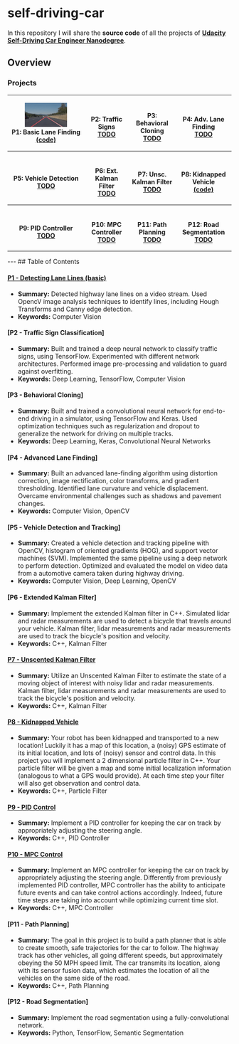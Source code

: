 # self-driving-car

In this repository I will share the **source code** of all the projects of **[Udacity Self-Driving Car Engineer Nanodegree](https://www.udacity.com/course/self-driving-car-engineer-nanodegree--nd013)**.


## Overview

### Projects

<table style="width:100%">
  <tr>
    <th>
      <p align="center">
           <img src="./CarND_P1/examples/overview.gif" alt="Overview" width="60%" height="60%">
           <br>P1: Basic Lane Finding
           <br><a href="./CarND_P1" name="p1_code">(code)</a>
      </p>
    </th>
        <th><p align="center">
           <br>P2: Traffic Signs
           <br><a href="./project_2_traffic_sign_classifier" name="p2_code">TODO</a>
        </p>
    </th>
       <th><p align="center">
           <br>P3: Behavioral Cloning
           <br><a href="./project_3_behavioral_cloning" name="p3_code">TODO</a>
        </p>
    </th>
        <th><p align="center">
           <br>P4: Adv. Lane Finding
           <br><a href="./project_4_advanced_lane_finding" name="p4_code">TODO</a>
        </p>
    </th>
  </tr>
  <tr>
    <th><p align="center">
           <br>P5: Vehicle Detection
           <br><a href="./project_5_vehicle_detection" name="p5_code">TODO</a>
        </p>
    </th>
        <th><p align="center">
           <br>P6: Ext. Kalman Filter
           <br><a href="./project_6_extended_kalman_filter" name="p6_code">TODO</a>
        </p>
    </th>
    <th><p align="center">
           <br>P7: Unsc. Kalman Filter
           <br><a href="./project_7_unscented_kalman_filter" name="p7_code">TODO</a>
        </p>
    </th>
    <th><p align="center">
           <br>P8: Kidnapped Vehicle
           <br><a href="./project_8_kidnapped_vehicle" name="p8_code">(code)</a>
        </p>
    </th>
  </tr>
  <tr>
    <th><p align="center">
           <br>P9: PID Controller
           <br><a href="" name="p9_code">TODO</a>
        </p>
    </th>
    <th><p align="center">
           <br>P10: MPC Controller
           <br><a href="./project_10_MPC_control" name="p10_code">TODO</a>
        </p>
    </th>
   <th><p align="center">
           <br>P11: Path Planning
           <br><a href="./project_11_path_planning" name="p11_code">TODO</a>
        </p>
    </th>
    <th><p align="center">
           <br>P12: Road Segmentation
           <br><a href="./project_12_road_segmentation" name="p12_code">TODO</a>
        </p>
    </th>
  </tr>
</table>
---
## Table of Contents

#### [P1 - Detecting Lane Lines (basic)](CarND_P1)
 - **Summary:** Detected highway lane lines on a video stream. Used OpencV image analysis techniques to identify lines, including Hough Transforms and Canny edge detection.
 - **Keywords:** Computer Vision

#### [P2 - Traffic Sign Classification]
 - **Summary:** Built and trained a deep neural network to classify traffic signs, using TensorFlow. Experimented with different network architectures. Performed image pre-processing and validation to guard against overfitting.
 - **Keywords:** Deep Learning, TensorFlow, Computer Vision

#### [P3 - Behavioral Cloning]
 - **Summary:** Built and trained a convolutional neural network for end-to-end driving in a simulator, using TensorFlow and Keras. Used optimization techniques such as regularization and dropout to generalize the network for driving on multiple tracks.
 - **Keywords:** Deep Learning, Keras, Convolutional Neural Networks

#### [P4 - Advanced Lane Finding]
 - **Summary:** Built an advanced lane-finding algorithm using distortion correction, image rectification, color transforms, and gradient thresholding. Identified lane curvature and vehicle displacement. Overcame environmental challenges such as shadows and pavement changes.
 - **Keywords:** Computer Vision, OpenCV

#### [P5 - Vehicle Detection and Tracking]
 - **Summary:** Created a vehicle detection and tracking pipeline with OpenCV, histogram of oriented gradients (HOG), and support vector machines (SVM). Implemented the same pipeline using a deep network to perform detection. Optimized and evaluated the model on video data from a automotive camera taken during highway driving.
 - **Keywords:** Computer Vision, Deep Learning, OpenCV

 #### [P6 - Extended Kalman Filter]
 - **Summary:** Implement the extended Kalman filter in C++. Simulated lidar and radar measurements are used to detect a bicycle that travels around your vehicle. Kalman filter, lidar measurements and radar measurements are used to track the bicycle's position and velocity.
 - **Keywords:** C++, Kalman Filter

 #### [P7 - Unscented Kalman Filter]()
 - **Summary:**  Utilize an Unscented Kalman Filter to estimate the state of a moving object of interest with noisy lidar and radar measurements. Kalman filter, lidar measurements and radar measurements are used to track the bicycle's position and velocity.
 - **Keywords:** C++, Kalman Filter

  #### [P8 - Kidnapped Vehicle]()
 - **Summary:** Your robot has been kidnapped and transported to a new location! Luckily it has a map of this location, a (noisy) GPS estimate of its initial location, and lots of (noisy) sensor and control data. In this project you will implement a 2 dimensional particle filter in C++. Your particle filter will be given a map and some initial localization information (analogous to what a GPS would provide). At each time step your filter will also get observation and control data.
 - **Keywords:** C++, Particle Filter

 #### [P9 - PID Control]()
 - **Summary:** Implement a PID controller for keeping the car on track by appropriately adjusting the steering angle.
 - **Keywords:** C++, PID Controller

#### [P10 - MPC Control]()
- **Summary:** Implement an MPC controller for keeping the car on track by appropriately adjusting the steering angle. Differently from previously implemented PID controller, MPC controller has the ability to anticipate future events and can take control actions accordingly. Indeed, future time steps are taking into account while optimizing current time slot.
- **Keywords:** C++, MPC Controller

#### [P11 - Path Planning]
- **Summary:** The goal in this project is to build a path planner that is able to create smooth, safe trajectories for the car to follow. The highway track has other vehicles, all going different speeds, but approximately obeying the 50 MPH speed limit. The car transmits its location, along with its sensor fusion data, which estimates the location of all the vehicles on the same side of the road.
- **Keywords:** C++, Path Planning

#### [P12 - Road Segmentation]
- **Summary:** Implement the road segmentation using a fully-convolutional network.
- **Keywords:** Python, TensorFlow, Semantic Segmentation
